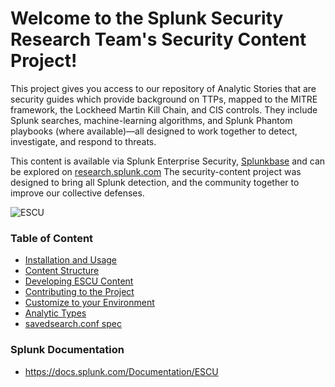

# Welcome to the Splunk Security Research Team's Security Content Project!

This project gives you access to our repository of Analytic Stories that are security guides which provide background on TTPs, mapped to the MITRE framework, the Lockheed Martin Kill Chain, and CIS controls. They include Splunk searches, machine-learning algorithms, and Splunk Phantom playbooks (where available)—all designed to work together to detect, investigate, and respond to threats.

This content is available via Splunk Enterprise Security, [Splunkbase](https://splunkbase.splunk.com/app/3449/) and can be explored on [research.splunk.com](research.splunk.com)  The security-content project was designed to bring all Splunk detection, and the community together to improve our collective defenses.

![ESCU](https://github.com/splunk/security_content/blob/develop/docs/static/escu_sb.png)

### Table of Content

* [Installation and Usage](https://github.com/splunk/security-content/wiki/2.Installation-and-Usage)
* [Content Structure](https://github.com/splunk/security-content/wiki/3.-Content-Structure-and-Versioning)
* [Developing ESCU Content](https://github.com/splunk/security-content/wiki/4.Developing-Content)
* [Contributing to the Project](https://github.com/splunk/security-content/wiki//4.1-‐-Contributing-to-the-Project)
* [Customize to your Environment](https://github.com/splunk/security-content/wiki/4.2-‐-Customize-to-Your-Environment)
* [Analytic Types](https://github.com/splunk/security_content/wiki/5.2-%E2%80%90-Detection-Types-and-Status)
* [savedsearch.conf spec](https://github.com/splunk/security_content/wiki/5.3-%E2%80%90-ESCU-%E2%80%90-savedsearch.conf-spec)

### Splunk Documentation
* https://docs.splunk.com/Documentation/ESCU